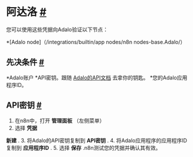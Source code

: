 


 阿达洛
 [#](#adalo "永久链接")
=====================================



 您可以使用这些凭据向Adalo验证以下节点：
 


*[Adalo node]（/integrations/builtin/app nodes/n8n nodes-base.Adalo/）



 先决条件
 [#](#先决条件 "永久链接")
-----------------------------------------------------


*Adalo账户
*API密钥。跟随
 [Adalo的API文档](https://help.adalo.com/integrations/the-adalo-api/collections) 
 去拿你的钥匙。
*您的Adalo应用程序ID。



 API密钥
 [#](#api键 "永久链接")
-----------------------------------------


1. 在n8n中，打开
 **管理面板**
 （左侧菜单）
2. 选择
 **凭据**
 >
 **新建**
 .
3. 将Adalo的API密钥复制到
 **API密钥**
 .
4. 将Adalo应用程序的应用程序ID复制到
 **应用程序ID**
 .
5. 选择
 **保存**
 .n8n测试您的凭据并确认其有效。




